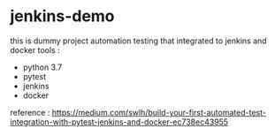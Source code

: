 # jenkins-demo
this is dummy project automation testing that integrated to jenkins and docker
tools :
- python 3.7
- pytest
- jenkins
- docker

reference : https://medium.com/swlh/build-your-first-automated-test-integration-with-pytest-jenkins-and-docker-ec738ec43955